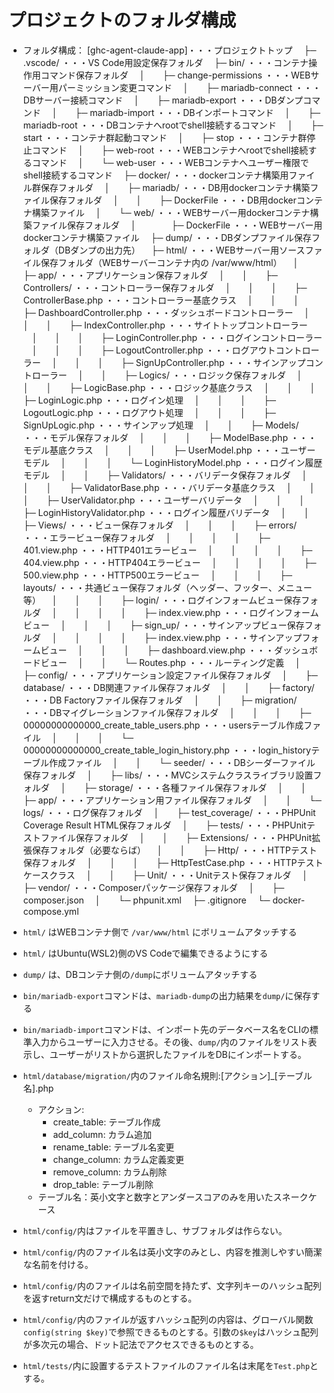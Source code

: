 # プロジェクトのフォルダ構成

- フォルダ構成：
[ghc-agent-claude-app]・・・プロジェクトトップ
　├─ .vscode/ ・・・VS Code用設定保存フォルダ
　├─ bin/ ・・・コンテナ操作用コマンド保存フォルダ
　│　　├─ change-permissions ・・・WEBサーバー用パーミッション変更コマンド
　│　　├─ mariadb-connect ・・・DBサーバー接続コマンド
　│　　├─ mariadb-export ・・・DBダンプコマンド
　│　　├─ mariadb-import ・・・DBインポートコマンド
　│　　├─ mariadb-root ・・・DBコンテナへrootでshell接続するコマンド
　│　　├─ start ・・・コンテナ群起動コマンド
　│　　├─ stop ・・・コンテナ群停止コマンド
　│　　├─ web-root ・・・WEBコンテナへrootでshell接続するコマンド
　│　　└─ web-user ・・・WEBコンテナへユーザー権限でshell接続するコマンド
　├─ docker/ ・・・dockerコンテナ構築用ファイル群保存フォルダ
　│　　├─ mariadb/ ・・・DB用dockerコンテナ構築ファイル保存フォルダ
　│　　│　　├─ DockerFile ・・・DB用dockerコンテナ構築ファイル
　│　　└─ web/ ・・・WEBサーバー用dockerコンテナ構築ファイル保存フォルダ
　│　　　　├─ DockerFile ・・・WEBサーバー用dockerコンテナ構築ファイル
　├─ dump/ ・・・DBダンプファイル保存フォルダ（DBダンプの出力先）
　├─ html/ ・・・WEBサーバー用ソースファイル保存フォルダ（WEBサーバーコンテナ内の /var/www/html）
　│　　├─ app/ ・・・アプリケーション保存フォルダ
　│　　│　　├─ Controllers/ ・・・コントローラー保存フォルダ
　│　　│　　│　　├─ ControllerBase.php ・・・コントローラー基底クラス
　│　　│　　│　　├─ DashboardController.php ・・・ダッシュボードコントローラー
　│　　│　　│　　├─ IndexController.php ・・・サイトトップコントローラー
　│　　│　　│　　├─ LoginController.php ・・・ログインコントローラー
　│　　│　　│　　├─ LogoutController.php ・・・ログアウトコントローラー
　│　　│　　│　　├─ SignUpController.php ・・・サインアップコントローラー
　│　　│　　├─ Logics/ ・・・ロジック保存フォルダ
　│　　│　　│　　├─ LogicBase.php ・・・ロジック基底クラス
　│　　│　　│　　├─ LoginLogic.php ・・・ログイン処理
　│　　│　　│　　├─ LogoutLogic.php ・・・ログアウト処理
　│　　│　　│　　├─ SignUpLogic.php ・・・サインアップ処理
　│　　│　　├─ Models/ ・・・モデル保存フォルダ
　│　　│　　│　　├─ ModelBase.php ・・・モデル基底クラス
　│　　│　　│　　├─ UserModel.php ・・・ユーザーモデル
　│　　│　　│　　└─ LoginHistoryModel.php ・・・ログイン履歴モデル
　│　　│　　├─ Validators/ ・・・バリデータ保存フォルダ
　│　　│　　│　　├─ ValidatorBase.php ・・・バリデータ基底クラス
　│　　│　　│　　├─ UserValidator.php ・・・ユーザーバリデータ
　│　　│　　│　　├─ LoginHistoryValidator.php ・・・ログイン履歴バリデータ
　│　　│　　├─ Views/ ・・・ビュー保存フォルダ
　│　　│　　│　　├─ errors/ ・・・エラービュー保存フォルダ
　│　　│　　│　　│　　├─ 401.view.php ・・・HTTP401エラービュー
　│　　│　　│　　│　　├─ 404.view.php ・・・HTTP404エラービュー
　│　　│　　│　　│　　├─ 500.view.php ・・・HTTP500エラービュー
　│　　│　　│　　├─ layouts/ ・・・共通ビュー保存フォルダ（ヘッダー、フッター、メニュー等）
　│　　│　　│　　├─ login/ ・・・ログインフォームビュー保存フォルダ
　│　　│　　│　　│　　├─ index.view.php ・・・ログインフォームビュー
　│　　│　　│　　├─ sign_up/ ・・・サインアップビュー保存フォルダ
　│　　│　　│　　│　　├─ index.view.php ・・・サインアップフォームビュー
　│　　│　　│　　├─ dashboard.view.php ・・・ダッシュボードビュー
　│　　│　　└─ Routes.php ・・・ルーティング定義
　│　　├─ config/ ・・・アプリケーション設定ファイル保存フォルダ
　│　　├─ database/ ・・・DB関連ファイル保存フォルダ
　│　　│　　├─ factory/ ・・・DB Factoryファイル保存フォルダ
　│　　│　　├─ migration/ ・・・DBマイグレーションファイル保存フォルダ
　│　　│　　│　　├─ 00000000000000_create_table_users.php ・・・usersテーブル作成ファイル
　│　　│　　│　　└─ 00000000000000_create_table_login_history.php ・・・login_historyテーブル作成ファイル
　│　　│　　└─ seeder/ ・・・DBシーダーファイル保存フォルダ
　│　　├─ libs/ ・・・MVCシステムクラスライブラリ設置フォルダ
　│　　├─ storage/ ・・・各種ファイル保存フォルダ
　│　　│　　├─ app/ ・・・アプリケーション用ファイル保存フォルダ
　│　　│　　└─ logs/ ・・・ログ保存フォルダ
　│　　├─ test_coverage/ ・・・PHPUnit Coverage Result HTML保存フォルダ
　│　　├─ tests/ ・・・PHPUnitテストファイル保存フォルダ
　│　　│　　├─ Extensions/ ・・・PHPUnit拡張保存フォルダ（必要ならば）
　│　　│　　├─ Http/ ・・・HTTPテスト保存フォルダ
　│　　│　　│　　├─ HttpTestCase.php ・・・HTTPテストケースクラス
　│　　│　　├─ Unit/ ・・・Unitテスト保存フォルダ
　│　　├─ vendor/ ・・・Composerパッケージ保存フォルダ
　│　　├─ composer.json
　│　　└─ phpunit.xml
　├─ .gitignore
　└─ docker-compose.yml

- `html/` はWEBコンテナ側で `/var/www/html` にボリュームアタッチする
- `html/` はUbuntu(WSL2)側のVS Codeで編集できるようにする
- `dump/` は、DBコンテナ側の`/dump`にボリュームアタッチする
- `bin/mariadb-export`コマンドは、`mariadb-dump`の出力結果を`dump/`に保存する
- `bin/mariadb-import`コマンドは、インポート先のデータベース名をCLIの標準入力からユーザーに入力させる。その後、`dump/`内のファイルをリスト表示し、ユーザーがリストから選択したファイルをDBにインポートする。
- `html/database/migration/`内のファイル命名規則:[アクション]_[テーブル名].php
    - アクション:
        - create_table: テーブル作成
        - add_column: カラム追加
        - rename_table: テーブル名変更
        - change_column: カラム定義変更
        - remove_column: カラム削除
        - drop_table: テーブル削除
    - テーブル名：英小文字と数字とアンダースコアのみを用いたスネークケース
- `html/config/`内はファイルを平置きし、サブフォルダは作らない。
- `html/config/`内のファイル名は英小文字のみとし、内容を推測しやすい簡潔な名前を付ける。
- `html/config/`内のファイルは名前空間を持たず、文字列キーのハッシュ配列を返すreturn文だけで構成するものとする。
- `html/config/`内のファイルが返すハッシュ配列の内容は、グローバル関数`config(string $key)`で参照できるものとする。引数の`$key`はハッシュ配列が多次元の場合、ドット記法でアクセスできるものとする。
- `html/tests/`内に設置するテストファイルのファイル名は末尾を`Test.php`とする。
